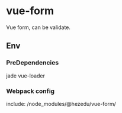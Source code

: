# vue-form
Vue form, can be validate.
## Env
### PreDependencies
jade vue-loader
### Webpack config
include: /node_modules/@hezedu/vue-form/
